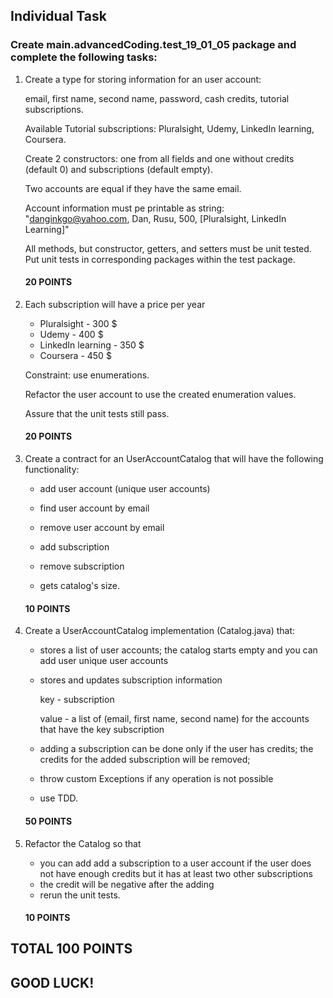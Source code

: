 ## Individual Task
### Create main.advancedCoding.test_19_01_05 package and complete the following tasks:

1.  Create a type for storing information for an user account:
 
    email, first name, second name, password,
    cash credits, tutorial subscriptions.

    Available Tutorial subscriptions: Pluralsight, Udemy, LinkedIn learning, Coursera.

    Create 2 constructors: one from all fields and one without credits (default 0)
    and subscriptions (default empty).

    Two accounts are equal if they have the same email.

    Account information must pe printable as string:
    "danginkgo@yahoo.com, Dan, Rusu, 500, [Pluralsight, LinkedIn Learning]"


    All methods, but constructor, getters, and setters must be unit tested.
    Put unit tests in corresponding packages within the test package.

    #### 20 POINTS


2.  Each subscription will have a price per year
    - Pluralsight - 300 $
    - Udemy - 400 $
    - LinkedIn learning - 350 $
    - Coursera - 450 $

    Constraint: use enumerations.

    Refactor the user account to use the created enumeration values.

    Assure that the unit tests still pass.

    #### 20 POINTS


3.  Create a contract for an UserAccountCatalog that will have the following functionality:


    - add user account (unique user accounts)

    - find user account by email

    - remove user account by email

    - add subscription

    - remove subscription

    - gets catalog's size.

    #### 10 POINTS


4.  Create a UserAccountCatalog implementation (Catalog.java) that:

    - stores a list of user accounts; the catalog starts
    empty and you can add user unique user accounts

    - stores and updates subscription information

        key - subscription

        value - a list of (email, first name, second name) for the accounts
        that have the key subscription

    - adding a subscription can be done only if the user has credits; the credits for the
    added subscription will be removed;

    - throw custom Exceptions if any operation is not possible

    - use TDD.

    #### 50 POINTS


5.  Refactor the Catalog so that
    - you can add add a subscription to a user account if the user does not have enough credits
    but it has at least two other subscriptions
    - the credit will be negative after the adding
    - rerun the unit tests.

    #### 10 POINTS



## TOTAL 100 POINTS

## GOOD LUCK!

